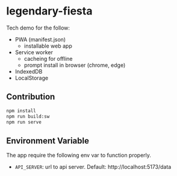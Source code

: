 # legendary-fiesta

Tech demo for the follow:

- PWA (manifest.json)
  - installable web app
- Service worker
  - cacheing for offline
  - prompt install in browser (chrome, edge)
- IndexedDB
- LocalStorage

## Contribution

```sh
npm install
npm run build:sw
npm run serve
```

## Environment Variable

The app require the following env var to function properly.

- `API_SERVER`: url to api server. Default: http://localhost:5173/data
